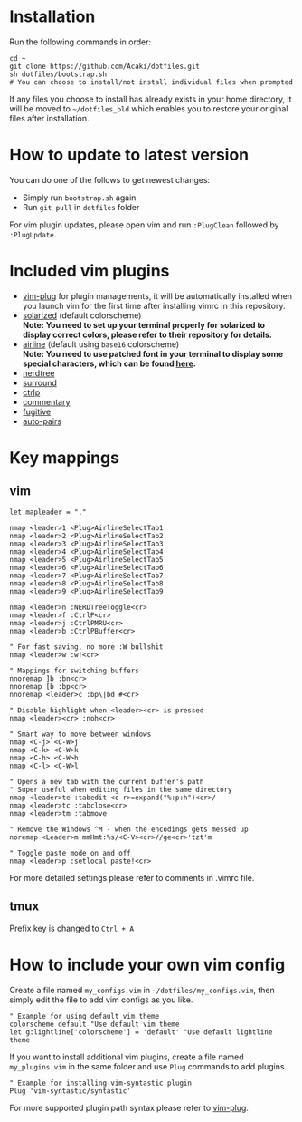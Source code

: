 # Installation
Run the following commands in order:  

    cd ~
    git clone https://github.com/Acaki/dotfiles.git
    sh dotfiles/bootstrap.sh
    # You can choose to install/not install individual files when prompted
    
If any files you choose to install has already exists in your home directory, it will be moved to `~/dotfiles_old` which enables you to restore your original files after installation.

# How to update to latest version
You can do one of the follows to get newest changes:
* Simply run `bootstrap.sh` again
* Run `git pull` in `dotfiles` folder

For vim plugin updates, please open vim and run `:PlugClean` followed by `:PlugUpdate`.

# Included vim plugins
* [vim-plug](https://github.com/junegunn/vim-plug) for plugin managements, it will be automatically installed when you launch vim for the first time after installing vimrc in this repository.
* [solarized](https://github.com/altercation/vim-colors-solarized) (default colorscheme)  
**Note: You need to set up your terminal properly for solarized to display correct colors, please refer to their repository for details.**
* [airline](https://github.com/vim-airline/vim-airline) (default using `base16` colorscheme)  
**Note: You need to use patched font in your terminal to display some special characters, which can be found [here](https://github.com/powerline/fonts).**
* [nerdtree](https://github.com/scrooloose/nerdtree)
* [surround](https://github.com/tpope/vim-surround)
* [ctrlp](https://github.com/kien/ctrlp.vim)
* [commentary](https://github.com/tpope/vim-commentary)
* [fugitive](https://github.com/tpope/vim-fugitive)
* [auto-pairs](https://github.com/jiangmiao/auto-pairs)

# Key mappings
## vim

    let mapleader = ","
    
    nmap <leader>1 <Plug>AirlineSelectTab1
    nmap <leader>2 <Plug>AirlineSelectTab2
    nmap <leader>3 <Plug>AirlineSelectTab3
    nmap <leader>4 <Plug>AirlineSelectTab4
    nmap <leader>5 <Plug>AirlineSelectTab5
    nmap <leader>6 <Plug>AirlineSelectTab6
    nmap <leader>7 <Plug>AirlineSelectTab7
    nmap <leader>8 <Plug>AirlineSelectTab8
    nmap <leader>9 <Plug>AirlineSelectTab9
    
    nmap <leader>n :NERDTreeToggle<cr>
    nmap <leader>f :CtrlP<cr>
    nmap <leader>j :CtrlPMRU<cr>
    nmap <leader>b :CtrlPBuffer<cr>

    " For fast saving, no more :W bullshit
    nmap <leader>w :w!<cr>
    
    " Mappings for switching buffers
    nnoremap ]b :bn<cr>
    nnoremap [b :bp<cr>
    nnoremap <leader>c :bp\|bd #<cr>

    " Disable highlight when <leader><cr> is pressed
    nmap <leader><cr> :noh<cr>

    " Smart way to move between windows
    nmap <C-j> <C-W>j
    nmap <C-k> <C-W>k
    nmap <C-h> <C-W>h
    nmap <C-l> <C-W>l

    " Opens a new tab with the current buffer's path
    " Super useful when editing files in the same directory
    nmap <leader>te :tabedit <c-r>=expand("%:p:h")<cr>/
    nmap <leader>tc :tabclose<cr>
    nmap <leader>tm :tabmove

    " Remove the Windows ^M - when the encodings gets messed up
    noremap <Leader>m mmHmt:%s/<C-V><cr>//ge<cr>'tzt'm

    " Toggle paste mode on and off
    nmap <leader>p :setlocal paste!<cr>

For more detailed settings please refer to comments in .vimrc file.  
## tmux
Prefix key is changed to `Ctrl + A`


# How to include your own vim config
Create a file named `my_configs.vim` in `~/dotfiles/my_configs.vim`, then simply edit the file to add vim configs as you like.  

    " Example for using default vim theme
    colorscheme default "Use default vim theme
    let g:lightline['colorscheme'] = 'default' "Use default lightline theme
    
If you want to install additional vim plugins, create a file named `my_plugins.vim` in the same folder and use `Plug` commands to add plugins.  

    " Example for installing vim-syntastic plugin
    Plug 'vim-syntastic/syntastic'

For more supported plugin path syntax please refer to [vim-plug](https://github.com/junegunn/vim-plug).
